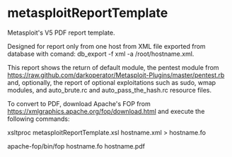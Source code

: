 # metasploitReportTemplate
Metasploit's V5 PDF report template.

Designed for report only from one host from XML file exported from database with comand: db_export -f xml -a /root/hostname.xml.

This report shows the return of default module, the pentest module from 
https://raw.github.com/darkoperator/Metasploit-Plugins/master/pentest.rb and, optionally, the report of optional exploitations such as sudo, wmap modules, and auto_brute.rc and auto_pass_the_hash.rc resource files.

To convert to PDF, download Apache's FOP from https://xmlgraphics.apache.org/fop/download.html and execute the following commands:

xsltproc metasploitReportTemplate.xsl hostname.xml > hostname.fo

apache-fop/bin/fop hostname.fo hostname.pdf
